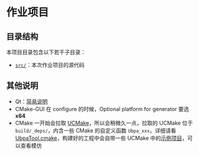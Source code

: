 # 作业项目

## 目录结构

本项目目录包含以下若干子目录：

- [`src/`](src/)：本次作业项目的源代码

## 其他说明

- Qt：[简易说明](../../../Softwares/Qt.md) 
- CMake-GUI 在 configure 的时候，Optional platform for generator 要选 **x64** 
- CMake 一开始会拉取 [UCMake](https://github.com/Ubpa/UCMake)，所以会稍微久一点，拉取的 UCMake 位于 `build/_deps/`，内含一些 CMake 的自定义函数 `Ubpa_xxx`，详细请看 [UbpaTool.cmake](https://github.com/Ubpa/UCMake/blob/master/cmake/UbpaTool.cmake)，构建好的工程中会自带一些 UCMake 中的[示例项目](https://github.com/Ubpa/UCMake/tree/master/src)，可以查看模仿

